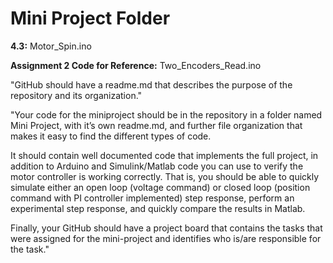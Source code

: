 # Mini Project Folder

**4.3:** Motor_Spin.ino

**Assignment 2 Code for Reference:** Two_Encoders_Read.ino

"GitHub should have a readme.md that describes the purpose of the repository and its organization."

"Your code for the miniproject should be in the repository in a folder named Mini Project, with it’s own readme.md, and further file organization that makes it easy to find the different types of code.

It should contain well documented code that implements the full project, in addition to Arduino and Simulink/Matlab code you can use to verify the motor controller is working correctly. That is, you should be able to quickly simulate either an open loop (voltage command) or closed loop (position command with PI controller implemented) step response, perform an experimental step response, and quickly compare the results in Matlab.

Finally, your GitHub should have a project board that contains the tasks that were assigned for the mini-project and identifies who is/are responsible for the task."
